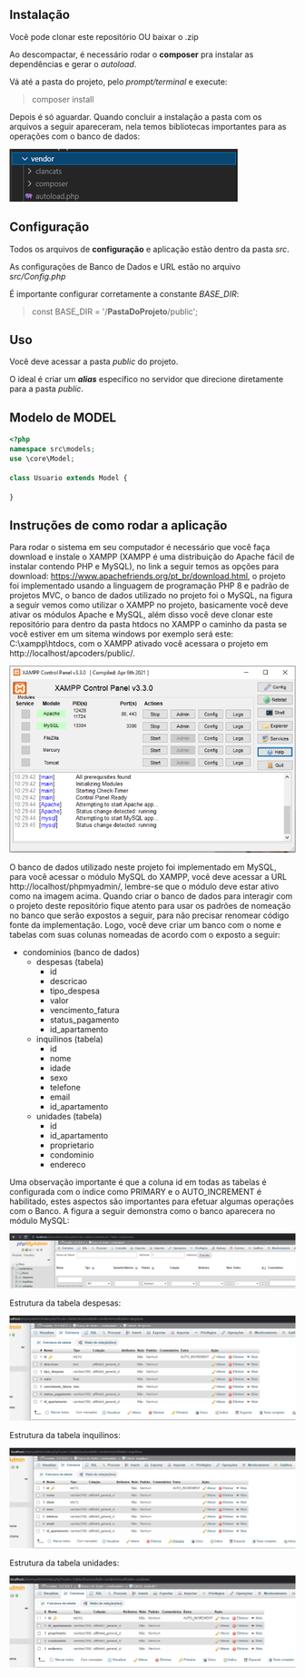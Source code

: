 ## Instalação
Você pode clonar este repositório OU baixar o .zip

Ao descompactar, é necessário rodar o **composer** pra instalar as dependências e gerar o *autoload*.

Vá até a pasta do projeto, pelo *prompt/terminal* e execute:
> composer install

Depois é só aguardar. Quando concluir a instalação a pasta com os arquivos a seguir apareceram, nela temos bibliotecas importantes para as operações com o banco de dados:

![dependencias](dependencias.png)

## Configuração
Todos os arquivos de **configuração** e aplicação estão dentro da pasta *src*.

As configurações de Banco de Dados e URL estão no arquivo *src/Config.php*

É importante configurar corretamente a constante *BASE_DIR*:
> const BASE_DIR = '/**PastaDoProjeto**/public';

## Uso
Você deve acessar a pasta *public* do projeto.

O ideal é criar um ***alias*** específico no servidor que direcione diretamente para a pasta *public*.

## Modelo de MODEL
```php
<?php
namespace src\models;
use \core\Model;

class Usuario extends Model {

}
```

## Instruções de como rodar a aplicação 

Para rodar o sistema em seu computador é necessário que você faça download e instale o XAMPP (XAMPP é uma distribuição do Apache fácil de instalar contendo PHP e MySQL), no link a seguir temos as opções para download: https://www.apachefriends.org/pt_br/download.html, o projeto foi implementado usando a linguagem de programação PHP 8 e padrão de projetos MVC, o banco de dados utilizado no projeto foi o MySQL, na figura a seguir vemos como utilizar o XAMPP no projeto, basicamente você deve ativar os módulos Apache e MySQL, além disso você deve clonar este repositório para dentro da pasta htdocs no XAMPP o caminho da pasta se você estiver em um sitema windows por exemplo será este: C:\xampp\htdocs, com o XAMPP ativado você acessara o projeto em http://localhost/apcoders/public/.

![xampp](xampp.png)

O banco de dados utilizado neste projeto foi implementado em MySQL, para você acessar o módulo MySQL do XAMPP, você deve acessar a URL http://localhost/phpmyadmin/, lembre-se que o módulo deve estar ativo como na imagem acima. Quando criar o banco de dados para interagir com o projeto deste repositório fique atento para usar os padrões de nomeação no banco que serão expostos a seguir, para não precisar renomear código fonte da implementação. Logo, você deve criar um banco com o nome e tabelas com suas colunas nomeadas de acordo com o exposto a seguir:

- condominios (banco de dados)
    - despesas (tabela)
        - id 
        - descricao
        - tipo_despesa
        - valor
        - vencimento_fatura
        - status_pagamento
        - id_apartamento
    - inquilinos (tabela)
        - id 
        - nome
        - idade
        - sexo
        - telefone
        - email
        - id_apartamento
    - unidades (tabela)
        - id 
        - id_apartamento
        - proprietario
        - condominio
        - endereco

Uma observação importante é que a coluna id em todas as tabelas é configurada com o índice como PRIMARY e o AUTO_INCREMENT é habilitado, estes aspectos são importantes para efetuar algumas operações com o Banco. A figura a seguir demonstra como o banco aparecera no módulo MySQL:

![banco_de_dados](banco_de_dados.png)

Estrutura da tabela despesas:

![tabela_despesas](tabela_despesas.png)

Estrutura da tabela inquilinos:

![tabela_inquilinos](tabela_inquilinos.png)

Estrutura da tabela unidades:

![tabela_unidades](tabela_unidades.png)
